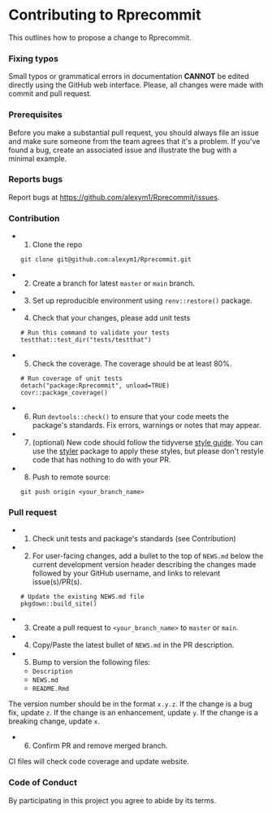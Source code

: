 # Contributing to Rprecommit

This outlines how to propose a change to Rprecommit.

### Fixing typos

Small typos or grammatical errors in documentation **CANNOT** be edited directly using
the GitHub web interface. Please, all changes were made with commit and pull request.

### Prerequisites

Before you make a substantial pull request, you should always file an issue and
make sure someone from the team agrees that it's a problem. If you've found a
bug, create an associated issue and illustrate the bug with a minimal example.

### Reports bugs

Report bugs at <https://github.com/alexym1/Rprecommit/issues>.

### Contribution

* 1. Clone the repo

    ```
    git clone git@github.com:alexym1/Rprecommit.git
    ```

* 2. Create a branch for latest `master` or `main` branch.

* 3. Set up reproducible environment using `renv::restore()` package.

* 4. Check that your changes, please add unit tests
    
    ```
    # Run this command to validate your tests
    testthat::test_dir("tests/testthat")
    ```

* 5. Check the coverage. The coverage should be at least 80%.

    ```
    # Run coverage of unit tests
    detach("package:Rprecommit", unload=TRUE)
    covr::package_coverage()
    ```

* 6. Run `devtools::check()` to ensure that your code meets the package's standards.
     Fix errors, warnings or notes that may appear.
     
* 7. (optional) New code should follow the tidyverse [style guide](http://style.tidyverse.org).
You can use the [styler](https://CRAN.R-project.org/package=styler) package to
apply these styles, but please don't restyle code that has nothing to do with 
your PR.  


* 8. Push to remote source:

    ```
    git push origin <your_branch_name>
    ```

### Pull request

* 1. Check unit tests and package's standards (see Contribution)

* 2. For user-facing changes, add a bullet to the top of `NEWS.md` below the current
development version header describing the changes made followed by your GitHub
username, and links to relevant issue(s)/PR(s).

    ```
    # Update the existing NEWS.md file
    pkgdown::build_site()
    ```
    
* 3. Create a pull request to `<your_branch_name>` to `master` or `main`.

* 4. Copy/Paste the latest bullet of `NEWS.md` in the PR description.

* 5. Bump to version the following files:

    * `Description`
    * `NEWS.md`
    * `README.Rmd`

The version number should be in the format `x.y.z`. If the change is a bug fix, update `z`. If the change is an enhancement, update `y`. If the change is a breaking change, update `x`.

* 6. Confirm PR and remove merged branch.


CI files will check code coverage and update website.


### Code of Conduct

By participating in this project you agree to abide by its terms.
